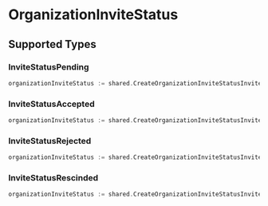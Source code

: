 # OrganizationInviteStatus


## Supported Types

### InviteStatusPending

```go
organizationInviteStatus := shared.CreateOrganizationInviteStatusInviteStatusPending(shared.InviteStatusPending{/* values here */})
```

### InviteStatusAccepted

```go
organizationInviteStatus := shared.CreateOrganizationInviteStatusInviteStatusAccepted(shared.InviteStatusAccepted{/* values here */})
```

### InviteStatusRejected

```go
organizationInviteStatus := shared.CreateOrganizationInviteStatusInviteStatusRejected(shared.InviteStatusRejected{/* values here */})
```

### InviteStatusRescinded

```go
organizationInviteStatus := shared.CreateOrganizationInviteStatusInviteStatusRescinded(shared.InviteStatusRescinded{/* values here */})
```

